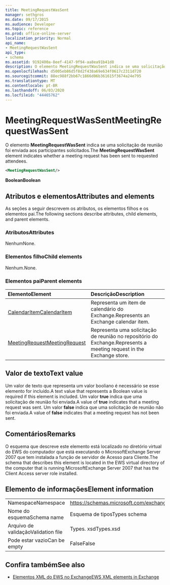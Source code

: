 ```yaml
---
title: MeetingRequestWasSent
manager: sethgros
ms.date: 09/17/2015
ms.audience: Developer
ms.topic: reference
ms.prod: office-online-server
localization_priority: Normal
api_name:
- MeetingRequestWasSent
api_type:
- schema
ms.assetid: 9192400a-8eef-4147-9f94-aa8ea91b41d8
description: O elemento MeetingRequestWasSent indica se uma solicitação de reunião foi enviada aos participantes solicitados.
ms.openlocfilehash: d5005eb86d5f8d2f438a69e634f0617c2311d720
ms.sourcegitcommit: 88ec988f2bb67c1866d06b361615f3674a24e795
ms.translationtype: MT
ms.contentlocale: pt-BR
ms.lasthandoff: 06/03/2020
ms.locfileid: "44465762"
---
```

# <a name="meetingrequestwassent"></a><span data-ttu-id="bc005-103">MeetingRequestWasSent</span><span class="sxs-lookup"><span data-stu-id="bc005-103">MeetingRequestWasSent</span></span>

<span data-ttu-id="bc005-104">O elemento **MeetingRequestWasSent** indica se uma solicitação de reunião foi enviada aos participantes solicitados.</span><span class="sxs-lookup"><span data-stu-id="bc005-104">The **MeetingRequestWasSent** element indicates whether a meeting request has been sent to requested attendees.</span></span> 
  
```xml
<MeetingRequestWasSent/>
```

 <span data-ttu-id="bc005-105">**Boolean**</span><span class="sxs-lookup"><span data-stu-id="bc005-105">**Boolean**</span></span>
## <a name="attributes-and-elements"></a><span data-ttu-id="bc005-106">Atributos e elementos</span><span class="sxs-lookup"><span data-stu-id="bc005-106">Attributes and elements</span></span>

<span data-ttu-id="bc005-107">As seções a seguir descrevem os atributos, os elementos filhos e os elementos pai.</span><span class="sxs-lookup"><span data-stu-id="bc005-107">The following sections describe attributes, child elements, and parent elements.</span></span>
  
### <a name="attributes"></a><span data-ttu-id="bc005-108">Atributos</span><span class="sxs-lookup"><span data-stu-id="bc005-108">Attributes</span></span>

<span data-ttu-id="bc005-109">Nenhum</span><span class="sxs-lookup"><span data-stu-id="bc005-109">None.</span></span>
  
### <a name="child-elements"></a><span data-ttu-id="bc005-110">Elementos filho</span><span class="sxs-lookup"><span data-stu-id="bc005-110">Child elements</span></span>

<span data-ttu-id="bc005-111">Nenhum.</span><span class="sxs-lookup"><span data-stu-id="bc005-111">None.</span></span>
  
### <a name="parent-elements"></a><span data-ttu-id="bc005-112">Elementos pai</span><span class="sxs-lookup"><span data-stu-id="bc005-112">Parent elements</span></span>

|<span data-ttu-id="bc005-113">**Elemento**</span><span class="sxs-lookup"><span data-stu-id="bc005-113">**Element**</span></span>|<span data-ttu-id="bc005-114">**Descrição**</span><span class="sxs-lookup"><span data-stu-id="bc005-114">**Description**</span></span>|
|:-----|:-----|
|[<span data-ttu-id="bc005-115">CalendarItem</span><span class="sxs-lookup"><span data-stu-id="bc005-115">CalendarItem</span></span>](calendaritem.md) <br/> |<span data-ttu-id="bc005-116">Representa um item de calendário do Exchange.</span><span class="sxs-lookup"><span data-stu-id="bc005-116">Represents an Exchange calendar item.</span></span>  <br/> |
|[<span data-ttu-id="bc005-117">MeetingRequest</span><span class="sxs-lookup"><span data-stu-id="bc005-117">MeetingRequest</span></span>](meetingrequest.md) <br/> |<span data-ttu-id="bc005-118">Representa uma solicitação de reunião no repositório do Exchange.</span><span class="sxs-lookup"><span data-stu-id="bc005-118">Represents a meeting request in the Exchange store.</span></span>  <br/> |
   
## <a name="text-value"></a><span data-ttu-id="bc005-119">Valor de texto</span><span class="sxs-lookup"><span data-stu-id="bc005-119">Text value</span></span>

<span data-ttu-id="bc005-120">Um valor de texto que representa um valor booliano é necessário se esse elemento for incluído.</span><span class="sxs-lookup"><span data-stu-id="bc005-120">A text value that represents a Boolean value is required if this element is included.</span></span> <span data-ttu-id="bc005-121">Um valor **true** indica que uma solicitação de reunião foi enviada.</span><span class="sxs-lookup"><span data-stu-id="bc005-121">A value of **true** indicates that a meeting request was sent.</span></span> <span data-ttu-id="bc005-122">Um valor **false** indica que uma solicitação de reunião não foi enviada.</span><span class="sxs-lookup"><span data-stu-id="bc005-122">A value of **false** indicates that a meeting request has not been sent.</span></span> 
  
## <a name="remarks"></a><span data-ttu-id="bc005-123">Comentários</span><span class="sxs-lookup"><span data-stu-id="bc005-123">Remarks</span></span>

<span data-ttu-id="bc005-124">O esquema que descreve este elemento está localizado no diretório virtual do EWS do computador que está executando o MicrosoftExchange Server 2007 que tem instalada a função de servidor de Acesso para Cliente.</span><span class="sxs-lookup"><span data-stu-id="bc005-124">The schema that describes this element is located in the EWS virtual directory of the computer that is running MicrosoftExchange Server 2007 that has the Client Access server role installed.</span></span>
  
## <a name="element-information"></a><span data-ttu-id="bc005-125">Elemento de informações</span><span class="sxs-lookup"><span data-stu-id="bc005-125">Element information</span></span>

|||
|:-----|:-----|
|<span data-ttu-id="bc005-126">Namespace</span><span class="sxs-lookup"><span data-stu-id="bc005-126">Namespace</span></span>  <br/> |https://schemas.microsoft.com/exchange/services/2006/types  <br/> |
|<span data-ttu-id="bc005-127">Nome do esquema</span><span class="sxs-lookup"><span data-stu-id="bc005-127">Schema name</span></span>  <br/> |<span data-ttu-id="bc005-128">Esquema de tipos</span><span class="sxs-lookup"><span data-stu-id="bc005-128">Types schema</span></span>  <br/> |
|<span data-ttu-id="bc005-129">Arquivo de validação</span><span class="sxs-lookup"><span data-stu-id="bc005-129">Validation file</span></span>  <br/> |<span data-ttu-id="bc005-130">Types. xsd</span><span class="sxs-lookup"><span data-stu-id="bc005-130">Types.xsd</span></span>  <br/> |
|<span data-ttu-id="bc005-131">Pode estar vazio</span><span class="sxs-lookup"><span data-stu-id="bc005-131">Can be empty</span></span>  <br/> |<span data-ttu-id="bc005-132">False</span><span class="sxs-lookup"><span data-stu-id="bc005-132">False</span></span>  <br/> |
   
## <a name="see-also"></a><span data-ttu-id="bc005-133">Confira também</span><span class="sxs-lookup"><span data-stu-id="bc005-133">See also</span></span>



- [<span data-ttu-id="bc005-134">Elementos XML do EWS no Exchange</span><span class="sxs-lookup"><span data-stu-id="bc005-134">EWS XML elements in Exchange</span></span>](ews-xml-elements-in-exchange.md)


